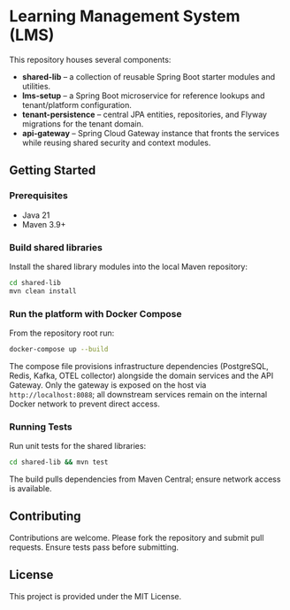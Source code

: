 # Learning Management System (LMS)

This repository houses several components:

- **shared-lib** – a collection of reusable Spring Boot starter modules and utilities.
- **lms-setup** – a Spring Boot microservice for reference lookups and tenant/platform configuration.
- **tenant-persistence** – central JPA entities, repositories, and Flyway migrations for the tenant domain.
- **api-gateway** – Spring Cloud Gateway instance that fronts the services while reusing shared security and context modules.

## Getting Started

### Prerequisites
- Java 21
- Maven 3.9+

### Build shared libraries
Install the shared library modules into the local Maven repository:

```bash
cd shared-lib
mvn clean install
```

### Run the platform with Docker Compose

From the repository root run:

```bash
docker-compose up --build
```

The compose file provisions infrastructure dependencies (PostgreSQL, Redis, Kafka, OTEL collector) alongside the domain services and the API Gateway. Only the gateway is exposed on the host via `http://localhost:8088`; all downstream services remain on the internal Docker network to prevent direct access.

### Running Tests

Run unit tests for the shared libraries:

```bash
cd shared-lib && mvn test
```

The build pulls dependencies from Maven Central; ensure network access is available.

## Contributing
Contributions are welcome. Please fork the repository and submit pull requests. Ensure tests pass before submitting.

## License
This project is provided under the MIT License.

